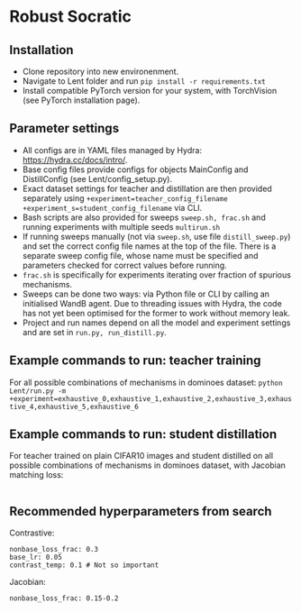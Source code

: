 # Robust Socratic

## Installation
- Clone repository into new environenment. 
- Navigate to Lent folder and run
```pip install -r requirements.txt```
- Install compatible PyTorch version for your system, with TorchVision (see PyTorch installation page).

## Parameter settings
- All configs are in YAML files managed by Hydra: https://hydra.cc/docs/intro/.
- Base config files provide configs for objects MainConfig and DistillConfig (see Lent/config_setup.py).
- Exact dataset settings for teacher and distillation are then provided separately using `+experiment=teacher_config_filename +experiment_s=student_config_filename` via CLI.
- Bash scripts are also provided for sweeps `sweep.sh, frac.sh` and running experiments with multiple seeds  `multirun.sh`
-   If running sweeps manually (not via `sweep.sh`, use file `distill_sweep.py`) and set the correct config file names at the top of the file.  There is a separate sweep config file, whose name must be specified and parameters checked for correct values before running.
-   `frac.sh` is specifically for experiments iterating over fraction of spurious mechanisms.
-   Sweeps can be done two ways: via Python file or CLI by calling an initialised WandB agent. Due to threading issues with Hydra, the code has not yet been optimised for the former to work without memory leak.
- Project and run names depend on all the model and experiment settings and are set in `run.py, run_distill.py`.

## Example commands to run: teacher training
For all possible combinations of mechanisms in dominoes dataset:
```python Lent/run.py -m +experiment=exhaustive_0,exhaustive_1,exhaustive_2,exhaustive_3,exhaustive_4,exhaustive_5,exhaustive_6```

## Example commands to run: student distillation
For teacher trained on plain CIFAR10 images and student distilled on all possible combinations of mechanisms in dominoes dataset, with Jacobian matching loss:
```python Lent/run_distill.py -m +experiment=exhaustive_0 +experiment_s=exhaustive_0,exhaustive_1,exhaustive_2,exhaustive_3,exhaustive_4,exhaustive_5,exhaustive_6 distill_loss_type=JACOBIAN
```


## Recommended hyperparameters from search
Contrastive:
```
nonbase_loss_frac: 0.3
base_lr: 0.05
contrast_temp: 0.1 # Not so important
```
Jacobian:
```
nonbase_loss_frac: 0.15-0.2
```
